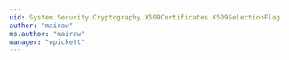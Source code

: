 ```yaml
---
uid: System.Security.Cryptography.X509Certificates.X509SelectionFlag
author: "mairaw"
ms.author: "mairaw"
manager: "wpickett"
---
```

